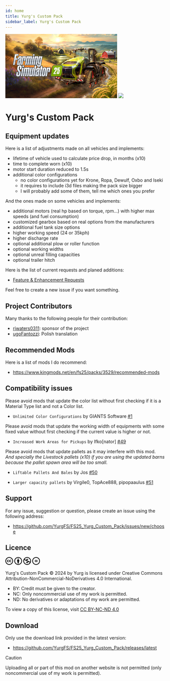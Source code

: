 ```yaml
---
id: home
title: Yurg's Custom Pack
sidebar_label: Yurg's Custom Pack
---
```

<img src="./fs/fs25.jpg" height="200"/> <img src="modScreen.png" height="200"/>

# Yurg's Custom Pack

## Equipment updates

Here is a list of adjustments made on all vehicles and implements:
- lifetime of vehicle used to calculate price drop, in months (x10)
- time to complete worn (x10)
- motor start duration reduced to 1.5s
- additional color configurations
    - no color configurations yet for Krone, Ropa, Dewulf, Oxbo and Iseki
    - it requires to include i3d files making the pack size bigger
    - I will probably add some of them, tell me which ones you prefer

And the ones made on some vehicles and implements:
- additional motors (real hp based on torque, rpm...) with higher max speeds (and fuel consumption)
- customized gearbox based on real options from the manufacturers
- additional fuel tank size options
- higher working speed (24 or 35kph)
- higher discharge rate
- optional additional plow or roller function
- optional working widths
- optional unreal filling capacities
- optional trailer hitch

Here is the list of current requests and planed additions:
- [Feature & Enhancement Requests](https://github.com/YurgFS/FS25_Yurg_Custom_Pack/issues?q=is%3Aopen+is%3Aissue+label%3Aenhancement%2Cfeature)

Feel free to create a new issue if you want something.


## Project Contributors

Many thanks to the following people for their contribution:
- [rjwaters0311](https://www.kingmods.net/en/profile/rjwaters0311): sponsor of the project
- [ugoFantozzi](https://www.kingmods.net/en/profile/ugofantozzi): Polish translation


## Recommended Mods

Here is a list of mods I do recommend:
- https://www.kingmods.net/en/fs25/packs/3529/recommended-mods


## Compatibility issues

Please avoid mods that update the color list without first checking if it is a Material Type list and not a Color list.

- `Unlimited Color Configurations` by GIANTS Software [#1](https://github.com/YurgFS/FS25_Yurg_Custom_Pack/issues/1)

Please avoid mods that update the working width of equipments with some fixed value without first checking if the current value is higher or not.

- `Increased Work Areas for Pickups` by Ifko[nator] [#49](https://github.com/YurgFS/FS25_Yurg_Custom_Pack/issues/49)

Please avoid mods that update pallets as it may interfere with this mod.<br>*And specially the Livestock pallets (x10) if you are using the updated barns because the pallet spawn area will be too small.*

- `Liftable Pallets And Bales`  by Jos [#50](https://github.com/YurgFS/FS25_Yurg_Custom_Pack/issues/50)

- `Larger capacity pallets` by Virgile0, TopAce888, pipopaaulus [#51](https://github.com/YurgFS/FS25_Yurg_Custom_Pack/issues/51)


## Support

For any issue, suggestion or question, please create an issue using the following address:
- https://github.com/YurgFS/FS25_Yurg_Custom_Pack/issues/new/choose


## Licence

<picture>
  <source media="(prefers-color-scheme: dark)" srcset="./cc/cc-logo-white.svg">
  <source media="(prefers-color-scheme: light)" srcset="./cc/cc-logo-black.svg">
  <img alt="Creative Commons" src="./cc/cc-logo.svg" width="24">
</picture>
<picture>
  <source media="(prefers-color-scheme: dark)" srcset="./cc/cc-by-white.svg">
  <source media="(prefers-color-scheme: light)" srcset="./cc/cc-by-black.svg">
  <img alt="Creative Commons" src="./cc/cc-by.svg" width="24">
</picture>
<picture>
  <source media="(prefers-color-scheme: dark)" srcset="./cc/cc-nc-white.svg">
  <source media="(prefers-color-scheme: light)" srcset="./cc/cc-nc-black.svg">
  <img alt="Creative Commons" src="./cc/cc-nc.svg" width="24">
</picture>
<picture>
  <source media="(prefers-color-scheme: dark)" srcset="./cc/cc-nd-white.svg">
  <source media="(prefers-color-scheme: light)" srcset="./cc/cc-nd-black.svg">
  <img alt="Creative Commons" src="./cc/cc-nd.svg" width="24">
</picture>

Yurg's Custom Pack © 2024 by Yurg is licensed under Creative Commons Attribution-NonCommercial-NoDerivatives 4.0 International.
- BY: Credit must be given to the creator.
- NC: Only noncommercial use of my work is permitted.
- ND: No derivatives or adaptations of my work are permitted.

To view a copy of this license, visit [CC BY-NC-ND 4.0](https://creativecommons.org/licenses/by-nc-nd/4.0/)


## Download

Only use the download link provided in the latest version:
- https://github.com/YurgFS/FS25_Yurg_Custom_Pack/releases/latest

> [!CAUTION]
> Uploading all or part of this mod on another website is not permitted (only noncommercial use of my work is permitted).
